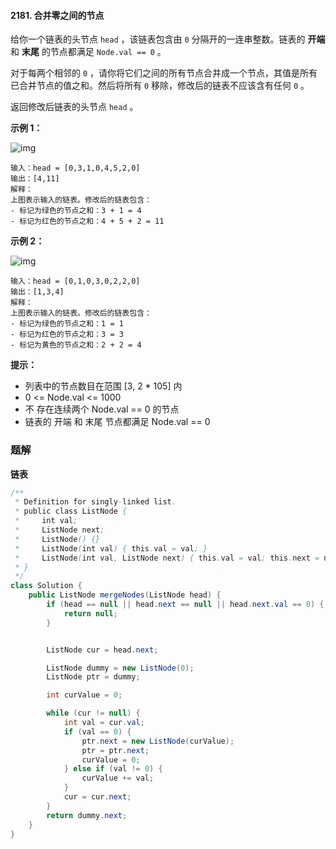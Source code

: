 #### 2181. 合并零之间的节点

给你一个链表的头节点 `head` ，该链表包含由 `0` 分隔开的一连串整数。链表的 **开端** 和 **末尾** 的节点都满足 `Node.val == 0` 。

对于每两个相邻的 `0` ，请你将它们之间的所有节点合并成一个节点，其值是所有已合并节点的值之和。然后将所有 `0` 移除，修改后的链表不应该含有任何 `0` 。

返回修改后链表的头节点 `head` 。

**示例 1：**

![img](http://gitlab.wsh-study.com/xp-study/LeeteCode/-/blob/master/数据结构/基础数据结构/链表/images/合并零之间的节点/1.jpg)

```shell
输入：head = [0,3,1,0,4,5,2,0]
输出：[4,11]
解释：
上图表示输入的链表。修改后的链表包含：
- 标记为绿色的节点之和：3 + 1 = 4
- 标记为红色的节点之和：4 + 5 + 2 = 11
```

**示例 2：**

![img](http://gitlab.wsh-study.com/xp-study/LeeteCode/-/blob/master/数据结构/基础数据结构/链表/images/合并零之间的节点/2.jpg)

```shell
输入：head = [0,1,0,3,0,2,2,0]
输出：[1,3,4]
解释：
上图表示输入的链表。修改后的链表包含：
- 标记为绿色的节点之和：1 = 1
- 标记为红色的节点之和：3 = 3
- 标记为黄色的节点之和：2 + 2 = 4
```

**提示：**

* 列表中的节点数目在范围 [3, 2 * 105] 内
* 0 <= Node.val <= 1000
* 不 存在连续两个 Node.val == 0 的节点
* 链表的 开端 和 末尾 节点都满足 Node.val == 0

### 题解

**链表**

```java
/**
 * Definition for singly-linked list.
 * public class ListNode {
 *     int val;
 *     ListNode next;
 *     ListNode() {}
 *     ListNode(int val) { this.val = val; }
 *     ListNode(int val, ListNode next) { this.val = val; this.next = next; }
 * }
 */
class Solution {
    public ListNode mergeNodes(ListNode head) {
        if (head == null || head.next == null || head.next.val == 0) {
            return null;
        }


        ListNode cur = head.next;

        ListNode dummy = new ListNode(0);
        ListNode ptr = dummy;

        int curValue = 0;

        while (cur != null) {
            int val = cur.val;
            if (val == 0) {
                ptr.next = new ListNode(curValue);
                ptr = ptr.next;
                curValue = 0;
            } else if (val != 0) {
                curValue += val;
            }
            cur = cur.next;
        }
        return dummy.next;
    }
}
```

